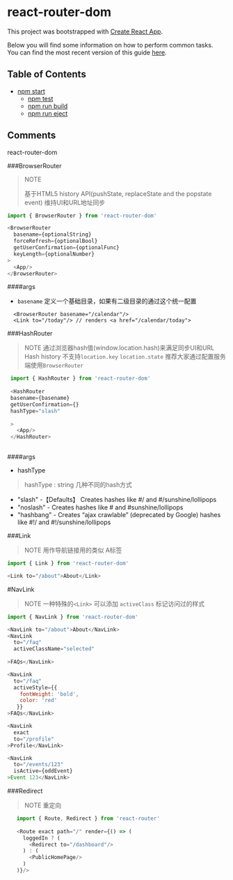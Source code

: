 # react-router-dom
This project was bootstrapped with [Create React App](https://github.com/facebookincubator/create-react-app).

Below you will find some information on how to perform common tasks.<br>
You can find the most recent version of this guide [here](https://github.com/facebookincubator/create-react-app/blob/master/packages/react-scripts/template/README.md).

## Table of Contents
- [npm start](#npm-start)
  - [npm test](#npm-test)
  - [npm run build](#npm-run-build)
  - [npm run eject](#npm-run-eject)

## Comments
react-router-dom

###BrowserRouter
>NOTE
>  
> 基于HTML5 history API(pushState, replaceState and the popstate event)
> 维持UI和URL地址同步

```javascript
import { BrowserRouter } from 'react-router-dom'

<BrowserRouter
  basename={optionalString}
  forceRefresh={optionalBool}
  getUserConfirmation={optionalFunc}
  keyLength={optionalNumber}
>
  <App/>
</BrowserRouter>


```
####args
 - ```basename``` 定义一个基础目录，如果有二级目录的通过这个统一配置
 ```
   <BrowserRouter basename="/calendar"/>
   <Link to="/today"/> // renders <a href="/calendar/today">
 ```


###HashRouter 
>NOTE
>通过浏览器hash值(window.location.hash)来满足同步UI和URL
> Hash history 不支持```location.key``` ```location.state``` 推荐大家通过配置服务端使用```BrowserRouter```
```javascript
 import { HashRouter } from 'react-router-dom'
 
 <HashRouter
 basename={basename}
 getUserConfirmation={}
 hashType="slash"
 
 >
   <App/>
 </HashRouter>
 
```

####args

- hashType
>hashType : string
> 几种不同的hash方式
  - "slash" -【Defaults】 Creates hashes like #/ and #/sunshine/lollipops
  - "noslash" - Creates hashes like # and #sunshine/lollipops
  - "hashbang" - Creates “ajax crawlable” (deprecated by Google) hashes like #!/ and #!/sunshine/lollipops


###Link
>NOTE 
>用作导航链接用的类似 A标签


```javascript
import { Link } from 'react-router-dom'

<Link to="/about">About</Link>
```

#NavLink
>NOTE
>一种特殊的```<Link>``` 可以添加 ```activeClass``` 标记访问过的样式

```javascript
import { NavLink } from 'react-router-dom'

<NavLink to="/about">About</NavLink>
<NavLink
  to="/faq"
  activeClassName="selected"
  
>FAQs</NavLink>

<NavLink
  to="/faq"
  activeStyle={{
    fontWeight: 'bold',
    color: 'red'
   }}
>FAQs</NavLink>

<NavLink
  exact
  to="/profile"
>Profile</NavLink>

<NavLink
  to="/events/123"
  isActive={oddEvent}
>Event 123</NavLink>

```

###Redirect 
>NOTE
>重定向

```javascript
   import { Route, Redirect } from 'react-router'
   
   <Route exact path="/" render={() => (
     loggedIn ? (
       <Redirect to="/dashboard"/>
     ) : (
       <PublicHomePage/>
     )
   )}/>
```
